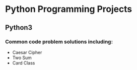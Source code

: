 # Python Programming Projects
## Python3  
### Common code problem solutions including:  
* Caesar Cipher
* Two Sum
* Card Class
